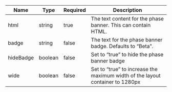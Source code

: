 | Name      | Type    | Required | Description                                                                   |
| --------- | ------- | -------- | ----------------------------------------------------------------------------- |
| html      | string  | true     | The text content for the phase banner. This can contain HTML.                 |
| badge     | string  | false    | The text for the phase banner badge. Defaults to “Beta”.                      |
| hideBadge | boolean | false    | Set to “true” to hide the phase banner badge                                  |
| wide      | boolean | false    | Set to “true” to increase the maximum width of the layout container to 1280px |
